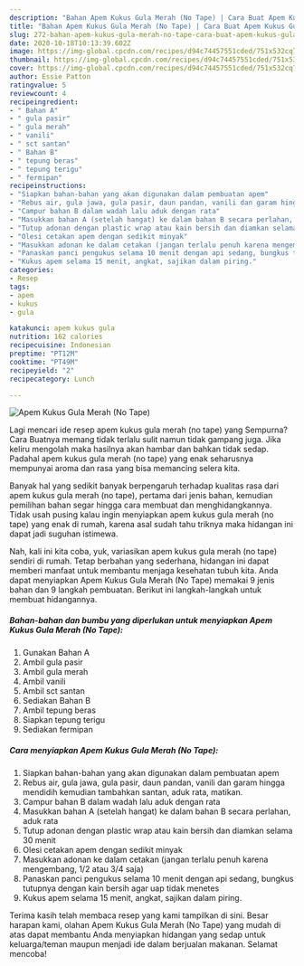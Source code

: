```yaml
---
description: "Bahan Apem Kukus Gula Merah (No Tape) | Cara Buat Apem Kukus Gula Merah (No Tape) Yang Enak Banget"
title: "Bahan Apem Kukus Gula Merah (No Tape) | Cara Buat Apem Kukus Gula Merah (No Tape) Yang Enak Banget"
slug: 272-bahan-apem-kukus-gula-merah-no-tape-cara-buat-apem-kukus-gula-merah-no-tape-yang-enak-banget
date: 2020-10-18T10:13:39.602Z
image: https://img-global.cpcdn.com/recipes/d94c74457551cded/751x532cq70/apem-kukus-gula-merah-no-tape-foto-resep-utama.jpg
thumbnail: https://img-global.cpcdn.com/recipes/d94c74457551cded/751x532cq70/apem-kukus-gula-merah-no-tape-foto-resep-utama.jpg
cover: https://img-global.cpcdn.com/recipes/d94c74457551cded/751x532cq70/apem-kukus-gula-merah-no-tape-foto-resep-utama.jpg
author: Essie Patton
ratingvalue: 5
reviewcount: 4
recipeingredient:
- " Bahan A"
- " gula pasir"
- " gula merah"
- " vanili"
- " sct santan"
- " Bahan B"
- " tepung beras"
- " tepung terigu"
- " fermipan"
recipeinstructions:
- "Siapkan bahan-bahan yang akan digunakan dalam pembuatan apem"
- "Rebus air, gula jawa, gula pasir, daun pandan, vanili dan garam hingga mendidih kemudian tambahkan santan, aduk rata, matikan."
- "Campur bahan B dalam wadah lalu aduk dengan rata"
- "Masukkan bahan A (setelah hangat) ke dalam bahan B secara perlahan, aduk rata"
- "Tutup adonan dengan plastic wrap atau kain bersih dan diamkan selama 30 menit"
- "Olesi cetakan apem dengan sedikit minyak"
- "Masukkan adonan ke dalam cetakan (jangan terlalu penuh karena mengembang, 1/2 atau 3/4 saja)"
- "Panaskan panci pengukus selama 10 menit dengan api sedang, bungkus tutupnya dengan kain bersih agar uap tidak menetes"
- "Kukus apem selama 15 menit, angkat, sajikan dalam piring."
categories:
- Resep
tags:
- apem
- kukus
- gula

katakunci: apem kukus gula 
nutrition: 162 calories
recipecuisine: Indonesian
preptime: "PT12M"
cooktime: "PT49M"
recipeyield: "2"
recipecategory: Lunch

---
```



![Apem Kukus Gula Merah (No Tape)](https://img-global.cpcdn.com/recipes/d94c74457551cded/751x532cq70/apem-kukus-gula-merah-no-tape-foto-resep-utama.jpg)

Lagi mencari ide resep apem kukus gula merah (no tape) yang Sempurna? Cara Buatnya memang tidak terlalu sulit namun tidak gampang juga. Jika keliru mengolah maka hasilnya akan hambar dan bahkan tidak sedap. Padahal apem kukus gula merah (no tape) yang enak seharusnya mempunyai aroma dan rasa yang bisa memancing selera kita.



Banyak hal yang sedikit banyak berpengaruh terhadap kualitas rasa dari apem kukus gula merah (no tape), pertama dari jenis bahan, kemudian pemilihan bahan segar hingga cara membuat dan menghidangkannya. Tidak usah pusing kalau ingin menyiapkan apem kukus gula merah (no tape) yang enak di rumah, karena asal sudah tahu triknya maka hidangan ini dapat jadi suguhan istimewa.


Nah, kali ini kita coba, yuk, variasikan apem kukus gula merah (no tape) sendiri di rumah. Tetap berbahan yang sederhana, hidangan ini dapat memberi manfaat untuk membantu menjaga kesehatan tubuh kita. Anda dapat menyiapkan Apem Kukus Gula Merah (No Tape) memakai 9 jenis bahan dan 9 langkah pembuatan. Berikut ini langkah-langkah untuk membuat hidangannya.

<!--inarticleads1-->

##### Bahan-bahan dan bumbu yang diperlukan untuk menyiapkan Apem Kukus Gula Merah (No Tape):

1. Gunakan  Bahan A
1. Ambil  gula pasir
1. Ambil  gula merah
1. Ambil  vanili
1. Ambil  sct santan
1. Sediakan  Bahan B
1. Ambil  tepung beras
1. Siapkan  tepung terigu
1. Sediakan  fermipan




<!--inarticleads2-->

##### Cara menyiapkan Apem Kukus Gula Merah (No Tape):

1. Siapkan bahan-bahan yang akan digunakan dalam pembuatan apem
1. Rebus air, gula jawa, gula pasir, daun pandan, vanili dan garam hingga mendidih kemudian tambahkan santan, aduk rata, matikan.
1. Campur bahan B dalam wadah lalu aduk dengan rata
1. Masukkan bahan A (setelah hangat) ke dalam bahan B secara perlahan, aduk rata
1. Tutup adonan dengan plastic wrap atau kain bersih dan diamkan selama 30 menit
1. Olesi cetakan apem dengan sedikit minyak
1. Masukkan adonan ke dalam cetakan (jangan terlalu penuh karena mengembang, 1/2 atau 3/4 saja)
1. Panaskan panci pengukus selama 10 menit dengan api sedang, bungkus tutupnya dengan kain bersih agar uap tidak menetes
1. Kukus apem selama 15 menit, angkat, sajikan dalam piring.




Terima kasih telah membaca resep yang kami tampilkan di sini. Besar harapan kami, olahan Apem Kukus Gula Merah (No Tape) yang mudah di atas dapat membantu Anda menyiapkan hidangan yang sedap untuk keluarga/teman maupun menjadi ide dalam berjualan makanan. Selamat mencoba!
